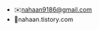 - ✉️nahaan9186@gmail.com
- 📝nahaan.tistory.com

<!---
nahaan9186/nahaan9186 is a ✨ special ✨ repository because its `README.md` (this file) appears on your GitHub profile.
You can click the Preview link to take a look at your changes.
--->
